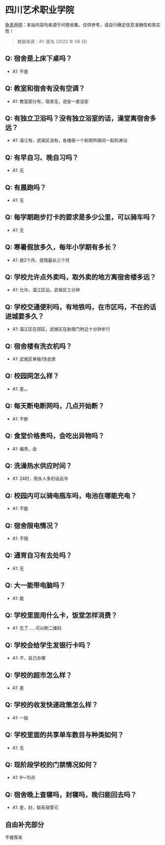 # 四川艺术职业学院

[免责声明](https://colleges.chat/#_3)：本站内容均来源于问卷收集，仅供参考，请自行确定信息准确性和真实性！

> 数据来源：A1: 匿名 (2022 年 06 月)

## Q: 宿舍是上床下桌吗？

- A1: 不是

## Q: 教室和宿舍有没有空调？

- A1: 教室部分有，宿舍无，说安一直没安

## Q: 有独立卫浴吗？没有独立浴室的话，澡堂离宿舍多远？

- A1: 温江有，武侯区没有，各楼层一个和厕所隔间一起的淋浴

## Q: 有早自习、晚自习吗？

- A1: 无

## Q: 有晨跑吗？

- A1: 无

## Q: 每学期跑步打卡的要求是多少公里，可以骑车吗？

- A1: 无

## Q: 寒暑假放多久，每年小学期有多长？

- A1: 放2个月，疫情最长三个月

## Q: 学校允许点外卖吗，取外卖的地方离宿舍楼多远？

- A1: 允许，温江区远，武侯区三分钟

## Q: 学校交通便利吗，有地铁吗，在市区吗，不在的话进城要多久？

- A1: 温江区在郊区，武侯区在新南门附近十分钟步行

## Q: 宿舍楼有洗衣机吗？

- A1: 武侯区单独1洗衣房

## Q: 校园网怎么样？

- A1: 差。。

## Q: 每天断电断网吗，几点开始断？

- A1: 不断

## Q: 食堂价格贵吗，会吃出异物吗？

- A1: 偏贵，会

## Q: 洗澡热水供应时间？

- A1: 24时，用水人多的话会冷

## Q: 校园内可以骑电瓶车吗，电池在哪能充电？

- A1: 不能

## Q: 宿舍限电情况？

- A1: 不限

## Q: 通宵自习有去处吗？

- A1: 无

## Q: 大一能带电脑吗？

- A1: 能

## Q: 学校里面用什么卡，饭堂怎样消费？

- A1: 忘了……可以刷二维码

## Q: 学校会给学生发银行卡吗？

- A1: 不，自己办理

## Q: 学校的超市怎么样？

- A1: 差

## Q: 学校的收发快递政策怎么样？

- A1: 一般

## Q: 学校里面的共享单车数目与种类如何？

- A1: 无

## Q: 现阶段学校的门禁情况如何？

- A1: 9～10点

## Q: 宿舍晚上查寝吗，封寝吗，晚归能回去吗？

- A1: 差，封，联系宿管可

## 自由补充部分

不推荐来